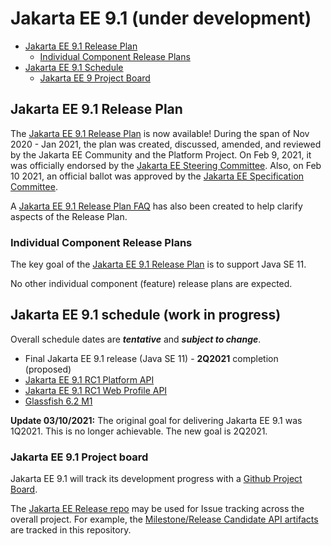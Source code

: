 # Jakarta EE 9.1 (under development)

- [Jakarta EE 9.1 Release Plan](#jakarta-ee-9.1-release-plan)
    - [Individual Component Release Plans](#individual-component-release-plans)
- [Jakarta EE 9.1 Schedule](#jakarta-ee-9.1-schedule)
    - [Jakarta EE 9 Project Board](#jakarta-ee-9.1-project-board)

## Jakarta EE 9.1 Release Plan

The [Jakarta EE 9.1 Release Plan](JakartaEE9.1ReleasePlan) is now available! 
During the span of Nov 2020 - Jan 2021, the plan was created, discussed, amended, and reviewed by the Jakarta EE Community and the Platform Project.
On Feb 9, 2021, it was officially endorsed by the [Jakarta EE Steering Committee](https://jakarta.ee/committees/steering/).
Also, on Feb 10 2021, an official ballot was approved by the [Jakarta EE Specification Committee](https://jakarta.ee/committees/specification/).

A [Jakarta EE 9.1 Release Plan FAQ](https://eclipse-ee4j.github.io/jakartaee-platform/jakartaee9/JakartaEE9.1ReleasePlanFAQ) has also been created to help clarify aspects of the Release Plan.

### Individual Component Release Plans

The key goal of the [Jakarta EE 9.1 Release Plan](JakartaEE9.1ReleasePlan) is to support Java SE 11.

No other individual component (feature) release plans are expected.

## Jakarta EE 9.1 schedule (work in progress)

Overall schedule dates are ***tentative*** and ***subject to change***.  
    
- Final Jakarta EE 9.1 release (Java SE 11) - **2Q2021** completion (proposed)
 - [Jakarta EE 9.1 RC1 Platform API]()
 - [Jakarta EE 9.1 RC1 Web Profile API]()
 - [Glassfish 6.2 M1](tbd)

**Update 03/10/2021:**  The original goal for delivering Jakarta EE 9.1 was 1Q2021.
This is no longer achievable.
The new goal is 2Q2021. 
    
### Jakarta EE 9.1 Project board

Jakarta EE 9.1 will track its development progress with a [Github Project Board](https://github.com/orgs/eclipse-ee4j/projects/20).

The [Jakarta EE Release repo](https://github.com/eclipse-ee4j/jakartaee-release) may be used for Issue tracking across the overall project.
For example, the [Milestone/Release Candidate API artifacts](https://github.com/eclipse-ee4j/jakartaee-release/issues) are tracked in this repository.
